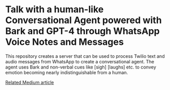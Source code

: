 # Talk with a human-like Conversational Agent powered with Bark and GPT-4 through WhatsApp Voice Notes and Messages

This repository creates a server that can be used to process Twilio text and audio messages from WhatsApp to create a conversational agent. The agent uses Bark and non-verbal cues like [sigh] [laughs] etc. to convey emotion becoming nearly indistinguishable from a human.

[Related Medium article](https://medium.com/@kenton_69720/giving-ai-a-human-voice-2d89114684f9)
